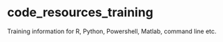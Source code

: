 # code_resources_training
Training information for R, Python, Powershell, Matlab, command line etc.
